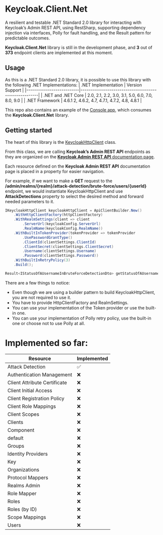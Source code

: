 # Keycloak.Client.Net
 A resilient and testable .NET Standard 2.0 library for interacting with Keycloak’s Admin REST API, using RestSharp, supporting dependency injection via interfaces, Polly for fault handling, and the Result pattern for predictable outcomes.

**Keycloak.Client.Net** library is still in the development phase, and **3** out of **373** endpoint clients are implemented at this moment.

## Usage
As this is a .NET Standard 2.0 library, it is possible to use this library with the following .NET Implementations:
| .NET Implementation       | Version Support                                        |
|---------------------------|--------------------------------------------------------|
| .NET and .NET Core         | 2.0, 2.1, 2.2, 3.0, 3.1, 5.0, 6.0, 7.0, 8.0, 9.0       |
| .NET Framework             | 4.6.1 2, 4.6.2, 4.7, 4.7.1, 4.7.2, 4.8, 4.8.1         |

This repo also contains an example of the [Console app](/src/Keycloak.Client.Net.Console/Program.cs), which consumes the **Keycloak.Client.Net** library.

## Getting started
The heart of this library is the [KeycloakHttpClient](/src/Keycloak.Client.Net/KeycloakHttpClient.cs) class.

From this class, we are calling **Keycloak’s Admin REST API** endpoints as they are organized on the [**Keycloak Admin REST API** documentation page](https://www.keycloak.org/docs-api/latest/rest-api/index.html).

Each resource defined on the **Keycloak Admin REST API** documentation page is placed in a property for easier navigation. 

For example, if we want to make a **GET** request to the **/admin/realms/{realm}/attack-detection/brute-force/users/{userId}** endpoint, we would instantiate KeycloakHttpClient and use **AttackDetections** property to select the desired method and forward needed parameters to it.

```csharp
IKeycloakHttpClient keycloakHttpClient = ApiClientBuilder.New()
    .WithHttpClientFactory(httpClientFactory)
    .WithRealmSettings(client => client
        .ServerUrl(keycloakConfig.ServerUrl)
        .RealmName(keycloakConfig.RealmName))
    .WithBuiltInTokenProvider(tokenProvider => tokenProvider
        .UsePasswordGrantType()
        .ClientId(clientSettings.ClientId)
        .ClientSecret(clientSettings.ClientSecret)
        .Username(clientSettings.Username)
        .Password(clientSettings.Password))
    .WithBuiltInRetryPolicy(3)
    .Build();

Result<IStatusOfAUsernameInBruteForceDetectionDto> getStatusOfAUsernameInBruteForceDetection = await keycloakHttpClient.AttackDetections.GetStatusOfAUsernameInBruteForceDetection("users-id");
```

There are a few things to notice:
* Even though we are using a builder pattern to build KeycloakHttpClient, you are not required to use it.
* You have to provide HttpClientFactory and RealmSettings.
* You can use your implementation of the Token provider or use the built-in one.
* You can use your implementation of Polly retry policy, use the built-in one or choose not to use Polly at all.


# Implemented so far:
| Resource                    | Implemented |
|-----------------------------|------------|
| Attack Detection             | ✅         |
| Authentication Management    | ❌         |
| Client Attribute Certificate  | ❌         |
| Client Initial Access        | ❌         |
| Client Registration Policy   | ❌         |
| Client Role Mappings         | ❌         |
| Client Scopes                | ❌         |
| Clients                      | ❌         |
| Component                    | ❌         |
| default                      | ❌         |
| Groups                       | ❌         |
| Identity Providers           | ❌         |
| Key                          | ❌         |
| Organizations                | ❌         |
| Protocol Mappers             | ❌         |
| Realms Admin                 | ❌         |
| Role Mapper                  | ❌         |
| Roles                        | ❌         |
| Roles (by ID)                | ❌         |
| Scope Mappings               | ❌         |
| Users                        | ❌         |
